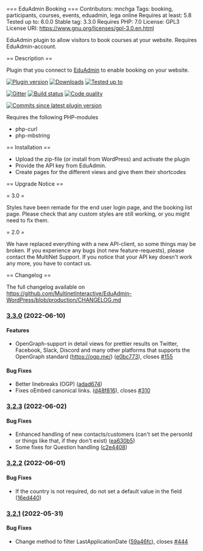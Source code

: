 === EduAdmin Booking ===
Contributors: mnchga
Tags: booking, participants, courses, events, eduadmin, lega online
Requires at least: 5.8
Tested up to: 6.0.0
Stable tag: 3.3.0
Requires PHP: 7.0
License: GPL3
License URI: https://www.gnu.org/licenses/gpl-3.0.en.html

EduAdmin plugin to allow visitors to book courses at your website. Requires EduAdmin-account.

== Description ==

Plugin that you connect to [EduAdmin](https://www.eduadmin.se) to enable booking on your website.

[<img src="https://img.shields.io/wordpress/plugin/v/eduadmin-booking.svg" alt="Plugin version" />](https://wordpress.org/plugins/eduadmin-booking/)
[<img src="https://img.shields.io/wordpress/plugin/dt/eduadmin-booking.svg" alt="Downloads" />](https://wordpress.org/plugins/eduadmin-booking/)
[<img src="https://img.shields.io/wordpress/v/eduadmin-booking.svg" alt="Tested up to" />](https://wordpress.org/plugins/eduadmin-booking/)

[<img src="https://badges.gitter.im/MultinetInteractive/EduAdmin-WordPress.png" alt="Gitter" />](https://gitter.im/MultinetInteractive/EduAdmin-WordPress)
[<img src="https://travis-ci.org/MultinetInteractive/EduAdmin-WordPress.svg?branch=master" alt="Build status" />](https://travis-ci.org/MultinetInteractive/EduAdmin-WordPress)
[<img src="https://scrutinizer-ci.com/g/MultinetInteractive/EduAdmin-WordPress/badges/quality-score.png?b=master" alt="Code quality" />](https://scrutinizer-ci.com/g/MultinetInteractive/EduAdmin-WordPress/?branch=master)

[<img src="https://img.shields.io/github/commits-since/MultinetInteractive/EduAdmin-WordPress/latest.svg" alt="Commits since latest plugin version" />](https://wordpress.org/plugins/eduadmin-booking/)

Requires the following PHP-modules

- php-curl
- php-mbstring

== Installation ==

-   Upload the zip-file (or install from WordPress) and activate the plugin
-   Provide the API key from EduAdmin.
-   Create pages for the different views and give them their shortcodes

== Upgrade Notice ==

= 3.0 =

Styles have been remade for the end user login page, and the booking list page. Please check that any custom styles are still working, or you might need to fix them.

= 2.0 =

We have replaced everything with a new API-client, so some things may be broken. If you experience any bugs (not new feature-requests), please contact the MultiNet Support.
If you notice that your API key doesn't work any more, you have to contact us.

== Changelog ==

The full changelog available on https://github.com/MultinetInteractive/EduAdmin-WordPress/blob/production/CHANGELOG.md

### [3.3.0](https://github.com/MultinetInteractive/EduAdmin-WordPress/compare/v3.2.3...v3.3.0) (2022-06-10)


#### Features

* OpenGraph-support in detail views for prettier results on Twitter, Facebook, Slack, Discord and many other platforms that supports the OpenGraph standard (https://ogp.me/) ([e0bc773](https://github.com/MultinetInteractive/EduAdmin-WordPress/commit/e0bc773e4834ee9d7db26925cdcfa1a4fb71ada8)), closes [#155](https://github.com/MultinetInteractive/EduAdmin-WordPress/issues/155)


#### Bug Fixes

* Better linebreaks (OGP) ([adad674](https://github.com/MultinetInteractive/EduAdmin-WordPress/commit/adad6747313211484615386bc90ba209be78b817))
* Fixes oEmbed canonical links. ([d48f816](https://github.com/MultinetInteractive/EduAdmin-WordPress/commit/d48f81668d45935494c1cab5f86b2460a5120931)), closes [#310](https://github.com/MultinetInteractive/EduAdmin-WordPress/issues/310)

### [3.2.3](https://github.com/MultinetInteractive/EduAdmin-WordPress/compare/v3.2.2...v3.2.3) (2022-06-02)


#### Bug Fixes

* Enhanced handling of new contacts/customers (can't set the personId or things like that, if they don't exist) ([ea630b5](https://github.com/MultinetInteractive/EduAdmin-WordPress/commit/ea630b5a897daac2a0aaf0ce508203028ba53287))
* Some fixes for Question handling ([c2e4408](https://github.com/MultinetInteractive/EduAdmin-WordPress/commit/c2e4408722316b8a8ac0e36d543ed781decf37b5))

### [3.2.2](https://github.com/MultinetInteractive/EduAdmin-WordPress/compare/v3.2.1...v3.2.2) (2022-06-01)


#### Bug Fixes

* If the country is not required, do not set a default value in the field ([16ed440](https://github.com/MultinetInteractive/EduAdmin-WordPress/commit/16ed440cf5b6362ab16281704e491ed0bf3f4162))

### [3.2.1](https://github.com/MultinetInteractive/EduAdmin-WordPress/compare/v3.2.0...v3.2.1) (2022-05-31)


#### Bug Fixes

* Change method to filter LastApplicationDate ([59a46fc](https://github.com/MultinetInteractive/EduAdmin-WordPress/commit/59a46fc12b32b01629a631d494283827cc8d19f3)), closes [#444](https://github.com/MultinetInteractive/EduAdmin-WordPress/issues/444)



